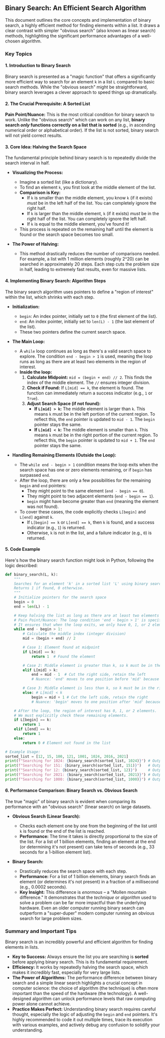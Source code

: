 ## Binary Search: An Efficient Search Algorithm

This document outlines the core concepts and implementation of binary search, a highly efficient method for finding elements within a list. It draws a clear contrast with simpler "obvious search" (also known as linear search) methods, highlighting the significant performance advantages of a well-chosen algorithm.

### Key Topics

#### 1. Introduction to Binary Search
Binary search is presented as a "magic function" that offers a significantly more efficient way to search for an element `k` in a list `L` compared to basic search methods. While the "obvious search" might be straightforward, binary search leverages a clever approach to speed things up dramatically.

#### 2. The Crucial Prerequisite: A Sorted List
**Pain Point/Nuance:** This is the most critical condition for binary search to work. Unlike the "obvious search" which can work on any list, **binary search *only* functions correctly on a list that is sorted** (e.g., in ascending numerical order or alphabetical order). If the list is not sorted, binary search will not yield correct results.

#### 3. Core Idea: Halving the Search Space
The fundamental principle behind binary search is to repeatedly divide the search interval in half.
*   **Visualizing the Process:**
    *   Imagine a sorted list (like a dictionary).
    *   To find an element `k`, you first look at the middle element of the list.
    *   **Comparison is Key:**
        *   If `k` is smaller than the middle element, you know `k` (if it exists) *must* be in the left half of the list. You can completely ignore the right half.
        *   If `k` is larger than the middle element, `k` (if it exists) *must* be in the right half of the list. You can completely ignore the left half.
        *   If `k` is equal to the middle element, you've found it!
    *   This process is repeated on the remaining half until the element is found or the search space becomes too small.

*   **The Power of Halving:**
    *   This method drastically reduces the number of comparisons needed. For example, a list with 1 million elements (roughly 2^20) can be searched in approximately 20 steps. Each step cuts the problem size in half, leading to extremely fast results, even for massive lists.

#### 4. Implementing Binary Search: Algorithm Steps

The binary search algorithm uses pointers to define a "region of interest" within the list, which shrinks with each step.

*   **Initialization:**
    *   `begin`: An index pointer, initially set to `0` (the first element of the list).
    *   `end`: An index pointer, initially set to `len(L) - 1` (the last element of the list).
    *   These two pointers define the current search space.

*   **The Main Loop:**
    *   A `while` loop continues as long as there's a valid search space to explore. The condition `end - begin > 1` is used, meaning the loop runs as long as there are at least two elements in the region of interest.
    *   **Inside the loop:**
        1.  **Calculate Midpoint:** `mid = (begin + end) // 2`. This finds the index of the middle element. The `//` ensures integer division.
        2.  **Check if Found:** If `L[mid] == k`, the element is found. The function can immediately return a success indicator (e.g., `1` or `True`).
        3.  **Adjust Search Space (if not found):**
            *   **If `L[mid] > k`:** The middle element is larger than `k`. This means `k` must be in the left portion of the current region. To reflect this, the `end` pointer is updated to `mid - 1`. The `begin` pointer stays the same.
            *   **If `L[mid] < k`:** The middle element is smaller than `k`. This means `k` must be in the right portion of the current region. To reflect this, the `begin` pointer is updated to `mid + 1`. The `end` pointer stays the same.

*   **Handling Remaining Elements (Outside the Loop):**
    *   The `while end - begin > 1` condition means the loop exits when the search space has one or zero elements remaining, or if `begin` has surpassed `end`.
    *   After the loop, there are only a few possibilities for the remaining `begin` and `end` pointers:
        *   They might point to the same element (`end - begin == 0`).
        *   They might point to two adjacent elements (`end - begin == 1`).
        *   `begin` might have become greater than `end` (meaning the element was not found).
    *   To cover these cases, the code explicitly checks `L[begin]` and `L[end]` against `k`.
        *   If `L[begin] == k` or `L[end] == k`, then `k` is found, and a success indicator (e.g., `1`) is returned.
        *   Otherwise, `k` is not in the list, and a failure indicator (e.g., `0`) is returned.

#### 5. Code Example

Here's how the binary search function might look in Python, following the logic described:

```python
def binary_search(L, k):
    """
    Searches for an element 'k' in a sorted list 'L' using binary search.
    Returns 1 if found, 0 otherwise.
    """
    # Initialize pointers for the search space
    begin = 0
    end = len(L) - 1

    # Keep halving the list as long as there are at least two elements in the region of interest
    # Pain Point/Nuance: The loop condition 'end - begin > 1' is specific.
    # It ensures that when the loop exits, we only have 0, 1, or 2 elements left to check.
    while end - begin > 1:
        # Calculate the middle index (integer division)
        mid = (begin + end) // 2

        # Case 1: Element found at midpoint
        if L[mid] == k:
            return 1  # Found the element

        # Case 2: Middle element is greater than k, so k must be in the left half
        elif L[mid] > k:
            end = mid - 1  # Cut the right side, retain the left
            # Nuance: 'end' moves to one position before 'mid' because 'mid' itself was greater than k.

        # Case 3: Middle element is less than k, so k must be in the right half
        else: # L[mid] < k
            begin = mid + 1 # Cut the left side, retain the right
            # Nuance: 'begin' moves to one position after 'mid' because 'mid' itself was less than k.

    # After the loop, the region of interest has 0, 1, or 2 elements.
    # We must explicitly check these remaining elements.
    if L[begin] == k:
        return 1
    elif L[end] == k:
        return 1
    else:
        return 0 # Element not found in the list

# Example Usage:
sorted_list = [12, 15, 100, 121, 1001, 1024, 2016, 2021]
print(f"Searching for 1024: {binary_search(sorted_list, 1024)}") # Output: 1 (Found)
print(f"Searching for 151: {binary_search(sorted_list, 151)}")   # Output: 0 (Not Found)
print(f"Searching for 12: {binary_search(sorted_list, 12)}")     # Output: 1 (Found at beginning)
print(f"Searching for 2021: {binary_search(sorted_list, 2021)}") # Output: 1 (Found at end)
print(f"Searching for 1000: {binary_search(sorted_list, 1000)}") # Output: 0
```

#### 6. Performance Comparison: Binary Search vs. Obvious Search

The true "magic" of binary search is evident when comparing its performance with an "obvious search" (linear search) on large datasets.

*   **Obvious Search (Linear Search):**
    *   Checks each element one by one from the beginning of the list until `k` is found or the end of the list is reached.
    *   **Performance:** The time it takes is directly proportional to the size of the list. For a list of 1 billion elements, finding an element at the end (or determining it's not present) can take tens of seconds (e.g., 33 seconds for a 1-billion element list).

*   **Binary Search:**
    *   Drastically reduces the search space with each step.
    *   **Performance:** For a list of 1 billion elements, binary search finds an element (or determines it's not present) in a fraction of a millisecond (e.g., 0.0002 seconds).
    *   **Key Insight:** This difference is *enormous* – a "Mollen mountain difference." It demonstrates that the *technique* or *algorithm* used to solve a problem can be far more impactful than the underlying hardware. Even an older computer running binary search can outperform a "super-duper" modern computer running an obvious search for large problem sizes.

### Summary and Important Tips

Binary search is an incredibly powerful and efficient algorithm for finding elements in lists.
*   **Key to Success:** Always ensure the list you are searching is **sorted** before applying binary search. This is its fundamental requirement.
*   **Efficiency:** It works by repeatedly halving the search space, which makes it incredibly fast, especially for very large lists.
*   **The Power of Algorithms:** The performance difference between binary search and a simple linear search highlights a crucial concept in computer science: the choice of algorithm (the technique) is often more important than the speed of the hardware (the technology). A well-designed algorithm can unlock performance levels that raw computing power alone cannot achieve.
*   **Practice Makes Perfect:** Understanding binary search requires careful thought, especially the logic of adjusting the `begin` and `end` pointers. It's highly recommended to code it out multiple times, trace its execution with various examples, and actively debug any confusion to solidify your understanding.